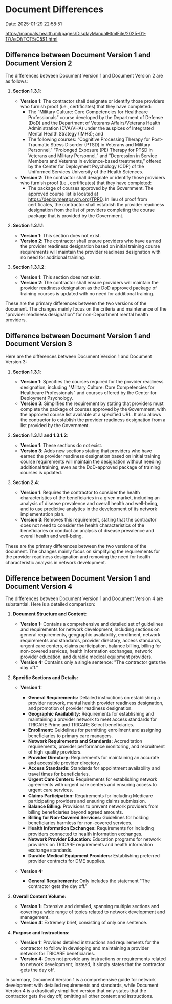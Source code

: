 # Document Differences

Date: 2025-01-29 22:58:51

https://manuals.health.mil/pages/DisplayManualHtmlFile/2025-01-17/AsOf/TOT5/C5S1.html

## Difference between Document Version 1 and Document Version 2

The differences between Document Version 1 and Document Version 2 are as follows:

1. **Section 1.3.1**:
   - **Version 1**: The contractor shall designate or identify those providers who furnish proof (i.e., certificates) that they have completed:
     - The “Military Culture: Core Competencies for Healthcare Professionals” course developed by the Department of Defense (DoD) and the Department of Veterans Affairs/Veterans Health Administration (DVA/VHA) under the auspices of Integrated Mental Health Strategy (IMHS); and
     - The following courses: “Cognitive Processing Therapy for Post-Traumatic Stress Disorder (PTSD) in Veterans and Military Personnel,” “Prolonged Exposure (PE) Therapy for PTSD in Veterans and Military Personnel,” and “Depression in Service Members and Veterans in evidence-based treatments,” offered by the Center for Deployment Psychology (CDP) of the Uniformed Services University of the Health Sciences.
   - **Version 2**: The contractor shall designate or identify those providers who furnish proof (i.e., certificates) that they have completed:
     - The package of courses approved by the Government. The approved course list is located at https://deploymentpsych.org/TPRD. In lieu of proof from certificates, the contractor shall establish the provider readiness designation from the list of providers completing the course package that is provided by the Government.

2. **Section 1.3.1.1**:
   - **Version 1**: This section does not exist.
   - **Version 2**: The contractor shall ensure providers who have earned the provider readiness designation based on initial training course requirements will maintain the provider readiness designation with no need for additional training.

3. **Section 1.3.1.2**:
   - **Version 1**: This section does not exist.
   - **Version 2**: The contractor shall ensure providers will maintain the provider readiness designation as the DoD approved package of training courses is updated with no need for additional training.

These are the primary differences between the two versions of the document. The changes mainly focus on the criteria and maintenance of the "provider readiness designation" for non-Department mental health providers.

## Difference between Document Version 1 and Document Version 3

Here are the differences between Document Version 1 and Document Version 3:

1. **Section 1.3.1**:
   - **Version 1**: Specifies the courses required for the provider readiness designation, including "Military Culture: Core Competencies for Healthcare Professionals" and courses offered by the Center for Deployment Psychology.
   - **Version 3**: Simplifies the requirement by stating that providers must complete the package of courses approved by the Government, with the approved course list available at a specified URL. It also allows the contractor to establish the provider readiness designation from a list provided by the Government.

2. **Section 1.3.1.1 and 1.3.1.2**:
   - **Version 1**: These sections do not exist.
   - **Version 3**: Adds new sections stating that providers who have earned the provider readiness designation based on initial training course requirements will maintain the designation without needing additional training, even as the DoD-approved package of training courses is updated.

3. **Section 2.4**:
   - **Version 1**: Requires the contractor to consider the health characteristics of the beneficiaries in a given market, including an analysis of disease prevalence and overall health and well-being, and to use predictive analytics in the development of its network implementation plan.
   - **Version 3**: Removes this requirement, stating that the contractor does not need to consider the health characteristics of the beneficiaries or conduct an analysis of disease prevalence and overall health and well-being.

These are the primary differences between the two versions of the document. The changes mainly focus on simplifying the requirements for the provider readiness designation and removing the need for health characteristic analysis in network development.

## Difference between Document Version 1 and Document Version 4

The differences between Document Version 1 and Document Version 4 are substantial. Here is a detailed comparison:

1. **Document Structure and Content:**
   - **Version 1:** Contains a comprehensive and detailed set of guidelines and requirements for network development, including sections on general requirements, geographic availability, enrollment, network requirements and standards, provider directory, access standards, urgent care centers, claims participation, balance billing, billing for non-covered services, health information exchanges, network provider education, and durable medical equipment providers.
   - **Version 4:** Contains only a single sentence: "The contractor gets the day off."

2. **Specific Sections and Details:**
   - **Version 1:** 
     - **General Requirements:** Detailed instructions on establishing a provider network, mental health provider readiness designation, and promotion of provider readiness designation.
     - **Geographic Availability:** Requirements for establishing and maintaining a provider network to meet access standards for TRICARE Prime and TRICARE Select beneficiaries.
     - **Enrollment:** Guidelines for permitting enrollment and assigning beneficiaries to primary care managers.
     - **Network Requirements and Standards:** Accreditation requirements, provider performance monitoring, and recruitment of high-quality providers.
     - **Provider Directory:** Requirements for maintaining an accurate and accessible provider directory.
     - **Access Standards:** Standards for appointment availability and travel times for beneficiaries.
     - **Urgent Care Centers:** Requirements for establishing network agreements with urgent care centers and ensuring access to urgent care services.
     - **Claims Participation:** Requirements for including Medicare participating providers and ensuring claims submission.
     - **Balance Billing:** Provisions to prevent network providers from billing beneficiaries beyond agreed amounts.
     - **Billing for Non-Covered Services:** Guidelines for holding beneficiaries harmless for non-covered services.
     - **Health Information Exchanges:** Requirements for including providers connected to health information exchanges.
     - **Network Provider Education:** Education programs for network providers on TRICARE requirements and health information exchange standards.
     - **Durable Medical Equipment Providers:** Establishing preferred provider contracts for DME supplies.

   - **Version 4:** 
     - **General Requirements:** Only includes the statement "The contractor gets the day off."

3. **Overall Content Volume:**
   - **Version 1:** Extensive and detailed, spanning multiple sections and covering a wide range of topics related to network development and management.
   - **Version 4:** Extremely brief, consisting of only one sentence.

4. **Purpose and Instructions:**
   - **Version 1:** Provides detailed instructions and requirements for the contractor to follow in developing and maintaining a provider network for TRICARE beneficiaries.
   - **Version 4:** Does not provide any instructions or requirements related to network development; instead, it simply states that the contractor gets the day off.

In summary, Document Version 1 is a comprehensive guide for network development with detailed requirements and standards, while Document Version 4 is a drastically simplified version that only states that the contractor gets the day off, omitting all other content and instructions.

